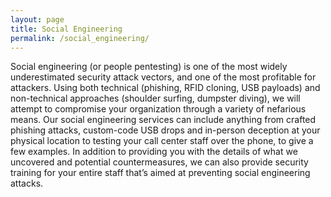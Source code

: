 ```yaml
---
layout: page
title: Social Engineering
permalink: /social_engineering/
---
```

Social engineering (or people pentesting) is one of the most widely underestimated security attack vectors, and one of the most profitable for attackers. Using both technical (phishing, RFID cloning, USB payloads) and non-technical approaches (shoulder surfing, dumpster diving), we will attempt to compromise your organization through a variety of nefarious means. Our social engineering services can include anything from crafted phishing attacks, custom-code USB drops and in-person deception at your physical location to testing your call center staff over the phone, to give a few examples. In addition to providing you with the details of what we uncovered and potential countermeasures, we can also provide security training for your entire staff that’s aimed at preventing social engineering attacks.
